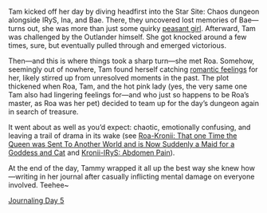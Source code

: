 Tam kicked off her day by diving headfirst into the Star Site: Chaos dungeon alongside IRyS, Ina, and Bae. There, they uncovered lost memories of Bae—turns out, she was more than just some quirky [peasant girl](https://www.youtube.com/watch?v=PukMnVXnJMo&t=2307s). Afterward, Tam was challenged by the Outlander himself. She got knocked around a few times, sure, but eventually pulled through and emerged victorious.

Then—and this is where things took a sharp turn—she met Roa. Somehow, seemingly out of nowhere, Tam found herself catching [romantic feelings](https://www.youtube.com/watch?v=PukMnVXnJMo&t=3653s&pp=0gcJCTAAlc8ueATH) for her, likely stirred up from unresolved moments in the past. The plot thickened when Roa, Tam, and the hot pink lady (yes, the very same one Tam also had lingering feelings for—and who just so happens to be Roa’s master, as Roa was her pet) decided to team up for the day’s dungeon again in search of treasure.

It went about as well as you’d expect: chaotic, emotionally confusing, and leaving a trail of drama in its wake (see [Roa-Kronii: That one Time the Queen was Sent To Another World and is Now Suddenly a Maid for a Goddess and Cat](#edge:kronii-raora) and [Kronii-IRyS: Abdomen Pain](#edge:irys-kronii)).

At the end of the day, Tammy wrapped it all up the best way she knew how—writing in her journal after casually inflicting mental damage on everyone involved. Teehee~

[Journaling Day 5](https://www.youtube.com/live/PukMnVXnJMo?t=15530s)